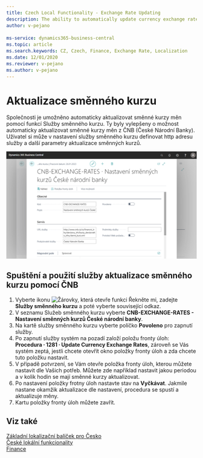 ```yaml
---
title: Czech Local Functionality - Exchange Rate Updating
description: The ability to automatically update currency exchange rates from the CNB (Czech National Bank) in the Czech version of Business Central.
author: v-pejano

ms-service: dynamics365-business-central
ms.topic: article
ms.search.keywords: CZ, Czech, Finance, Exchange Rate, Localization
ms.date: 12/01/2020
ms.reviewer: v-pejano
ms.author: v-pejano
---
```


# Aktualizace směnného kurzu

Společnosti je umožněno automaticky aktualizovat směnné kurzy měn pomocí funkcí Služby směnného kurzu.
Ty byly vylepšeny o možnost automaticky aktualizovat směnné kurzy měn z ČNB (České Národní Banky).
Uživatel si může v nastavení služby směnného kurzu definovat http adresu služby a další parametry aktualizace směnných kurzů.

![Aktualizace směnného kurzu](Media/update-exchange-rates.png)
## Spuštění a použití služby aktualizace směnného kurzu pomocí ČNB
1. Vyberte ikonu ![Žárovky, která otevře funkci Řekněte mi](../../media/ui-search/search_small.png "Řekněte mi, co chcete dělat"), zadejte **Služby směnného kurzu** a poté vyberte související odkaz.
2. V seznamu Služeb směnného kurzu vyberte **CNB-EXCHANGE-RATES - Nastavení směnných kurzů České národní banky**.
3. Na kartě služby směnného kurzu vyberte políčko **Povoleno** pro zapnutí služby.
4. Po zapnutí služby systém na pozadí založí položu fronty úloh: **Procedura ∙ 1281 ∙ Update Currency Exchange Rates**, zároveň se Vás systém zeptá, jestli chcete otevřít okno položky fronty úloh a zda chcete tuto položku nastavit.
5. V případě potvrzení, se Vám otevře položka fronty úloh, kterou můžete nastavit dle Vašich potřeb. Můžete zde například nastavit jakou periodou a v kolik hodin se mají směnné kurzy aktualizovat.
6. Po nastavení položky frotny úloh nastavte stav na **Vyčkávat**. Jakmile nastane okamžik aktualizace dle nastavení, procedura se spustí a aktualizuje měny.
7. Kartu položky fronty úloh můžete zavřít.



## Viz také

[Základní lokalizační balíček pro Česko](ui-extensions-core-localization-pack-cz.md)  
[České lokální funkcionality](czech-local-functionality.md)  
[Finance](finance.md)  


